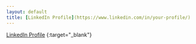 ```yaml
---
layout: default
title: [LinkedIn Profile](https://www.linkedin.com/in/your-profile/) 
---
```

[LinkedIn Profile](https://www.linkedin.com/in/your-profile/) {:target="_blank"}
